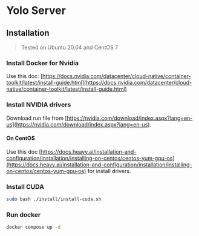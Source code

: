 # Yolo Server

## Installation

> Tested on Ubuntu 20.04 and CentOS 7

### Install Docker for Nvidia

Use this doc: [https://docs.nvidia.com/datacenter/cloud-native/container-toolkit/latest/install-guide.html](https://docs.nvidia.com/datacenter/cloud-native/container-toolkit/latest/install-guide.html)

### Install NVIDIA drivers

Download run file from [https://nvidia.com/download/index.aspx?lang=en-us](https://nvidia.com/download/index.aspx?lang=en-us).

#### On CentOS

Use this doc [https://docs.heavy.ai/installation-and-configuration/installation/installing-on-centos/centos-yum-gpu-os](https://docs.heavy.ai/installation-and-configuration/installation/installing-on-centos/centos-yum-gpu-os) for install drivers.

### Install CUDA

```bash
sudo bash ./install/install-cuda.sh
```

### Run docker

```bash
docker compose up -d
```
